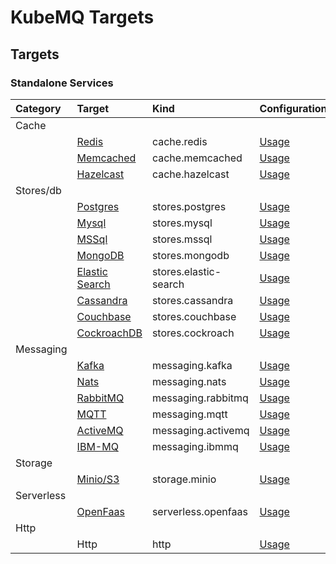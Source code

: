 # KubeMQ Targets

## Targets

### Standalone Services

| Category   | Target                                                              | Kind                  | Configuration                        |
|:-----------|:--------------------------------------------------------------------|:----------------------|:-------------------------------------|
| Cache      |                                                                     |                       |                                      |
|            | [Redis](https://redis.io/)                                          | cache.redis           | [Usage](stand-alone/redis.md)         |
|            | [Memcached](https://memcached.org/)                                 | cache.memcached       | [Usage](stand-alone/memcached.md)     |
|            | [Hazelcast](https://hazelcast.com/)                                 | cache.hazelcast       | [Usage](./stand-alone/hazelcast.md)     |
| Stores/db  |                                                                     |                       |                                      |
|            | [Postgres](https://www.postgresql.org/)                             | stores.postgres       | [Usage](./stand-alone/postgres.md)     |
|            | [Mysql](https://www.mysql.com/)                                     | stores.mysql          | [Usage](./stand-alone/mysql.md)        |
|            | [MSSql](https://www.microsoft.com/en-us/sql-server/sql-server-2019) | stores.mssql          | [Usage](./stand-alone/mssql.md)        |
|            | [MongoDB](https://www.mongodb.com/)                                 | stores.mongodb        | [Usage](./stand-alone/mongodb.md)      |
|            | [Elastic Search](https://www.elastic.co/)                           | stores.elastic-search | [Usage](./stand-alone/elastic.md)      |
|            | [Cassandra](https://cassandra.apache.org/)                          | stores.cassandra      | [Usage](./stand-alone/cassandra.md)    |
|            | [Couchbase](https://www.couchbase.com/)                             | stores.couchbase      | [Usage](./stand-alone/couchbase.md)    |
|            | [CockroachDB](https://www.cockroachlabs.com/)                             | stores.cockroach      | [Usage](./stand-alone/cockroachdb.md)    |
| Messaging  |                                                                     |                       |                                      |
|            | [Kafka](https://kafka.apache.org/)                                  | messaging.kafka       | [Usage](./stand-alone/kafka.md)     |
|            | [Nats](https://nats.io/)                                            | messaging.nats        | [Usage](./stand-alone/nats.md)      |
|            | [RabbitMQ](https://www.rabbitmq.com/)                               | messaging.rabbitmq    | [Usage](./stand-alone/rabbitmq.md)  |
|            | [MQTT](http://mqtt.org/)                                            | messaging.mqtt        | [Usage](./stand-alone/mqtt.md)      |
|            | [ActiveMQ](http://activemq.apache.org/)                             | messaging.activemq    | [Usage](./stand-alone/activemq.md)  |
|            | [IBM-MQ](https://developer.ibm.com/components/ibm-mq)               | messaging.ibmmq       | [Usage](./stand-alone/ibmmq.md)     |
| Storage    |                                                                     |                       |                                      |
|            | [Minio/S3](https://min.io/)                                         | storage.minio         | [Usage](./stand-alone/minio.md)       |
| Serverless |                                                                     |                       |                                      |
|            | [OpenFaas](https://www.openfaas.com/)                               | serverless.openfaas   | [Usage](./stand-alone/openfass.md) |
| Http       |                                                                     |                       |                                      |
|            | Http                                                                | http                  | [Usage](./stand-alone/http.md)                |

